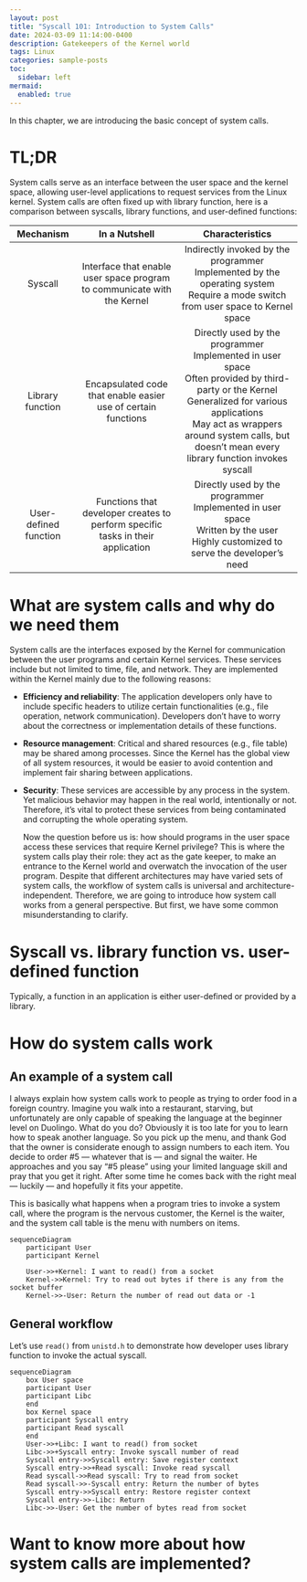 ```yaml
---
layout: post
title: "Syscall 101: Introduction to System Calls"
date: 2024-03-09 11:14:00-0400
description: Gatekeepers of the Kernel world
tags: Linux
categories: sample-posts
toc:
  sidebar: left
mermaid:
  enabled: true
---
```


In this chapter, we are introducing the basic concept of system calls.

# TL;DR

System calls serve as an interface between the user space and the kernel space, allowing user-level applications to request services from the Linux kernel. System calls are often fixed up with library function, here is a comparison between syscalls, library functions, and user-defined functions:

| Mechanism             | In a Nutshell                                                | Characteristics                                              |
|:---------------------:|:------------------------------------------------------------:|:--------------------------------------------------------------:|
| Syscall               | Interface that enable user space program to communicate with the Kernel | Indirectly invoked by the programmer<br>Implemented by the operating system <br>Require a mode switch from user space to Kernel space |
| Library function      | Encapsulated code that enable easier use of certain functions | Directly used by the programmer<br>Implemented in user space<br>Often provided by third-party or the Kernel<br>Generalized for various applications<br>May act as wrappers around system calls, but doesn’t mean every library function invokes syscall |
| User-defined function | Functions that developer creates to perform specific tasks in their application | Directly used by the programmer<br>Implemented in user space<br>Written by the user <br>Highly customized to serve the developer’s need |

# What are system calls and why do we need them

System calls are the interfaces exposed by the Kernel for communication between the user programs and certain Kernel services. These services include but not limited to time, file, and network. They are implemented within the Kernel mainly due to the following reasons:

- **Efficiency and reliability**: The application developers only have to include specific headers to utilize certain functionalities (e.g., file operation, network communication). Developers don’t have to worry about the correctness or implementation details of these functions.

- **Resource management**: Critical and shared resources (e.g., file table) may be shared among processes. Since the Kernel has the global view of all system resources, it would be easier to avoid contention and implement fair sharing between applications. 

- **Security**: These services are accessible by any process in the system. Yet malicious behavior may happen in the real world, intentionally or not. Therefore, it’s vital to protect these services from being contaminated and corrupting the whole operating system. 

  Now the question before us is: how should programs in the user space access these services that require Kernel privilege? This is where the system calls play their role: they act as the gate keeper, to make an entrance to the Kernel world and overwatch the invocation of the user program. Despite that different architectures may have varied sets of system calls, the workflow of system calls is universal and architecture-independent. Therefore, we are going to introduce how system call works from a general perspective. But first, we have some common misunderstanding to clarify.

# Syscall vs. library function vs. user-defined function

Typically, a function in an application is either user-defined or provided by a library. 

# How do system calls work

## An example of a system call

I always explain how system calls work to people as trying to order food in a foreign country. Imagine you walk into a restaurant, starving, but unfortunately are only capable of speaking the language at the beginner level on Duolingo. What do you do? Obviously it is too late for you to learn how to speak another language. So you pick up the menu, and thank God that the owner is considerate enough to assign numbers to each item. You decide to order #5 — whatever that is — and signal the waiter. He approaches and you say “#5 please” using your limited language skill and pray that you get it right. After some time he comes back with the right meal — luckily — and hopefully it fits your appetite.

This is basically what happens when a program tries to invoke a system call, where the program is the nervous customer, the Kernel is the waiter, and the system call table is the menu with numbers on items.

```mermaid
sequenceDiagram
    participant User
    participant Kernel

    User->>+Kernel: I want to read() from a socket
    Kernel->>Kernel: Try to read out bytes if there is any from the socket buffer
    Kernel->>-User: Return the number of read out data or -1
```


## General workflow

Let’s use `read()` from `unistd.h` to demonstrate how developer uses library function to invoke the actual syscall.

```mermaid
sequenceDiagram
    box User space
    participant User
    participant Libc
    end
    box Kernel space
    participant Syscall entry
    participant Read syscall
    end
    User->>+Libc: I want to read() from socket 
    Libc->>+Syscall entry: Invoke syscall number of read
    Syscall entry->>Syscall entry: Save register context
    Syscall entry->>+Read syscall: Invoke read syscall
    Read syscall->>Read syscall: Try to read from socket
    Read syscall->>-Syscall entry: Return the number of bytes
    Syscall entry->>Syscall entry: Restore register context 
    Syscall entry->>-Libc: Return
    Libc->>-User: Get the number of bytes read from socket
```

# Want to know more about how system calls are implemented?
